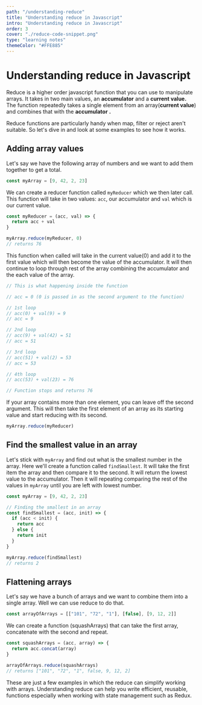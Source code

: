 ```yaml
---
path: "/understanding-reduce"
title: "Understanding reduce in Javascript"
intro: "Understanding reduce in Javascript"
order: 3
cover: "./reduce-code-snippet.png"
type: "learning notes"
themeColor: "#FFE885"
---
```


# Understanding reduce in Javascript

Reduce is a higher order javascript function that you can use to manipulate arrays. It takes in two main values, an **accumulator** and a **current value.** The function repeatedly takes a single element from an array(**current value**) and combines that with the **accumulator** **.**

Reduce functions are particularly handy when map, filter or reject aren't suitable. So let's dive in and look at some examples to see how it works.

## Adding array values

Let's say we have the following array of numbers and we want to add them together to get a total.

```jsx
const myArray = [9, 42, 2, 23]
```

We can create a reducer function called `myReducer` which we then later call. This function will take in two values: `acc`, our accumulator and `val` which is our current value.

```jsx
const myReducer = (acc, val) => {
  return acc + val
}

myArray.reduce(myReducer, 0)
// returns 76
```

This function when called will take in the current value(0) and add it to the first value which will then become the value of the accumulator. It will then continue to loop through rest of the array combining the accumulator and the each value of the array.

```jsx
// This is what happening inside the function

// acc = 0 (0 is passed in as the second argument to the function)

// 1st loop
// acc(0) + val(9) = 9
// acc = 9

// 2nd loop
// acc(9) + val(42) = 51
// acc = 51

// 3rd loop
// acc(51) + val(2) = 53
// acc = 53

// 4th loop
// acc(53) + val(23) = 76

// Function stops and returns 76
```

If your array contains more than one element, you can leave off the second argument. This will then take the first element of an array as its starting value and start reducing with its second.

```jsx
myArray.reduce(myReducer)
```

## Find the smallest value in an array

Let's stick with `myArray` and find out what is the smallest number in the array. Here we'll create a function called `findSmallest`. It will take the first item the array and then compare it to the second. It will return the lowest value to the accumulator. Then it will repeating comparing the rest of the values in `myArray` until you are left with lowest number.

```jsx
const myArray = [9, 42, 2, 23]

// Finding the smallest in an array
const findSmallest = (acc, init) => {
  if (acc < init) {
    return acc
  } else {
    return init
  }
}

myArray.reduce(findSmallest)
// returns 2
```

## Flattening arrays

Let's say we have a bunch of arrays and we want to combine them into a single array. Well we can use reduce to do that.

```jsx
const arrayOfArrays = [["101", "72", "1"], [false], [9, 12, 2]]
```

We can create a function (squashArrays) that can take the first array, concatenate with the second and repeat.

```jsx
const squashArrays = (acc, array) => {
  return acc.concat(array)
}

arrayOfArrays.reduce(squashArrays)
// returns ["101", "72", "1", false, 9, 12, 2]
```

These are just a few examples in which the reduce can simplify working with arrays. Understanding reduce can help you write efficient, reusable, functions especially when working with state management such as Redux.

<br>
<br>
